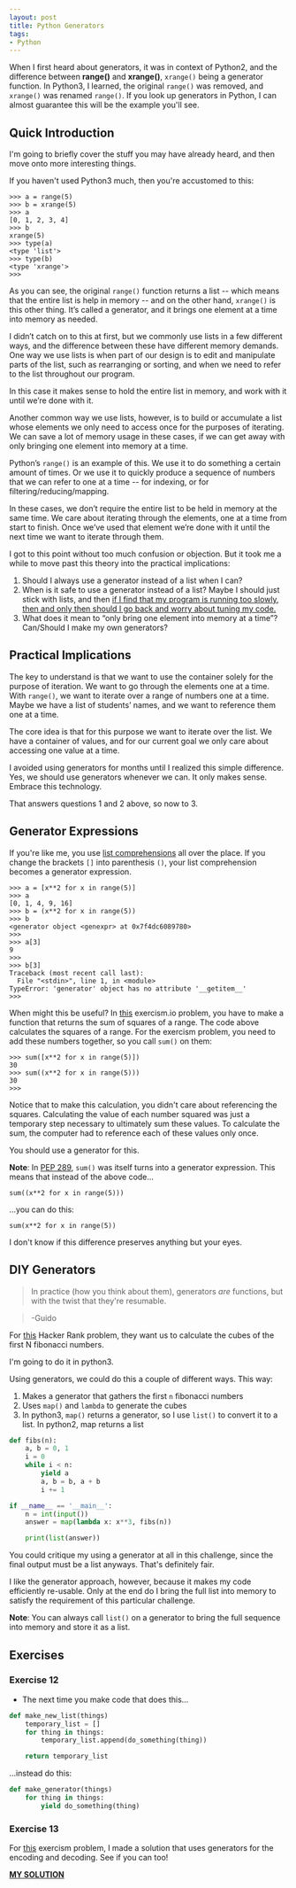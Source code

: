 ```yaml
---
layout: post
title: Python Generators
tags:
- Python
---
```


When I first heard about generators, it was in context of Python2, and the difference between **range()** and **xrange()**, `xrange()` being a generator function. In Python3, I learned, the original `range()` was removed, and `xrange()` was renamed `range()`. If you look up generators in Python, I can almost guarantee this will be the example you'll see.

Quick Introduction
----

I'm going to briefly cover the stuff you may have already heard, and then move onto more interesting things.

If you haven't used Python3 much, then you're accustomed to this:

```
>>> a = range(5)
>>> b = xrange(5)
>>> a
[0, 1, 2, 3, 4]
>>> b
xrange(5)
>>> type(a)
<type 'list'>
>>> type(b)
<type 'xrange'>
>>>
```

As you can see, the original `range()` function returns a list -- which means that the entire list is help in memory -- and on the other hand, `xrange()` is this other thing. It’s called a generator, and it brings one element at a time into memory as needed.

I didn’t catch on to this at first, but we commonly use lists in a few different ways, and the difference between these have different memory demands. One way we use lists is when part of our design is to edit and manipulate parts of the list, such as rearranging or sorting, and when we need to refer to the list throughout our program.

In this case it makes sense to hold the entire list in memory, and work with it until we’re done with it.

Another common way we use lists, however, is to build or accumulate a list whose elements we only need to access once for the purposes of iterating. We can save a lot of memory usage in these cases, if we can get away with only bringing one element into memory at a time.

Python’s `range()` is an example of this. We use it to do something a certain amount of times. Or we use it to quickly produce a sequence of numbers that we can refer to one at a time -- for indexing, or for filtering/reducing/mapping.

In these cases, we don’t require the entire list to be held in memory at the same time. We care about iterating through the elements, one at a time from start to finish. Once we’ve used that element we’re done with it until the next time we want to iterate through them.

I got to this point without too much confusion or objection. But it took me a while to move past this theory into the practical implications:

1. Should I always use a generator instead of a list when I can?
2. When is it safe to use a generator instead of a list? Maybe I should just stick with lists, and then [if I find that my program is running too slowly, then and only then should I go back and worry about tuning my code.](http://stackoverflow.com/questions/47789/generator-expressions-vs-list-comprehension)
3. What does it mean to “only bring one element into memory at a time”? Can/Should I make my own generators?

Practical Implications
----

The key to understand is that we want to use the container solely for the purpose of iteration. We want to go through the elements one at a time. With `range()`, we want to iterate over a range of numbers one at a time. Maybe we have a list of students’ names, and we want to reference them one at a time.

The core idea is that for this purpose we want to iterate over the list. We have a container of values, and for our current goal we only care about accessing one value at a time.

I avoided using generators for months until I realized this simple difference. Yes, we should use generators whenever we can. It only makes sense. Embrace this technology.

That answers questions 1 and 2 above, so now to 3.

Generator Expressions
----

If you're like me, you use [list comprehensions](http://reeddunkle.github.io/Python-List-Comprehension/) all over the place. If you change the brackets `[]` into parenthesis `()`, your list comprehension becomes a generator expression.


```
>>> a = [x**2 for x in range(5)]
>>> a
[0, 1, 4, 9, 16]
>>> b = (x**2 for x in range(5))
>>> b
<generator object <genexpr> at 0x7f4dc6089780>
>>>
>>> a[3]
9
>>>
>>> b[3]
Traceback (most recent call last):
  File "<stdin>", line 1, in <module>
TypeError: 'generator' object has no attribute '__getitem__'
>>>
```

When might this be useful? In [this](http://exercism.io/exercises/python/difference-of-squares/readme) exercism.io problem, you have to make a function that returns the sum of squares of a range. The code above calculates the squares of a range. For the exercism problem, you need to add these numbers together, so you call `sum()` on them:

```
>>> sum([x**2 for x in range(5)])
30
>>> sum((x**2 for x in range(5)))
30
>>>
```

Notice that to make this calculation, you didn't care about referencing the squares. Calculating the value of each number squared was just a temporary step necessary to ultimately sum these values. To calculate the sum, the computer had to reference each of these values only once.

You should use a generator for this.

**Note**:
In [PEP 289](https://www.python.org/dev/peps/pep-0289/), `sum()` was itself turns into a generator expression. This means that instead of the above code...

```
sum((x**2 for x in range(5)))
```

...you can do this:

```
sum(x**2 for x in range(5))
```

I don't know if this difference preserves anything but your eyes.

DIY Generators
----

> In practice (how you think about them), generators *are* functions, but with the twist that they're resumable.

> -Guido

For [this](https://www.hackerrank.com/challenges/map-and-lambda-expression) Hacker Rank problem, they want us to calculate the cubes of the first N fibonacci numbers.

I'm going to do it in python3.

Using generators, we could do this a couple of different ways. This way:

1. Makes a generator that gathers the first `n` fibonacci numbers
2. Uses `map()` and `lambda` to generate the cubes
3. In python3, `map()` returns a generator, so I use `list()` to convert it to a list. In python2, map returns a list

```python
def fibs(n):
    a, b = 0, 1
    i = 0
    while i < n:
        yield a
        a, b = b, a + b
        i += 1

if __name__ == '__main__':
    n = int(input())
    answer = map(lambda x: x**3, fibs(n))

    print(list(answer))
```

You could critique my using a generator at all in this challenge, since the final output must be a list anyways. That's definitely fair.


I like the generator approach, however, because it makes my code efficiently re-usable. Only at the end do I bring the full list into memory to satisfy the requirement of this particular challenge.

**Note**:
You can always call `list()` on a generator to bring the full sequence into memory and store it as a list.

Exercises
----

### Exercise 12

- The next time you make code that does this...

```python
def make_new_list(things)
    temporary_list = []
    for thing in things:
        temporary_list.append(do_something(thing))

    return temporary_list
```

...instead do this:

```python
def make_generator(things)
    for thing in things:
        yield do_something(thing)
```

### Exercise 13

For [this](http://exercism.io/exercises/python/run-length-encoding/readme) exercism problem, I made a solution that uses generators for the encoding and decoding. See if you can too!

[**MY SOLUTION**](http://exercism.io/submissions/f769de6ff62141eda728e93e45a1df9d)

